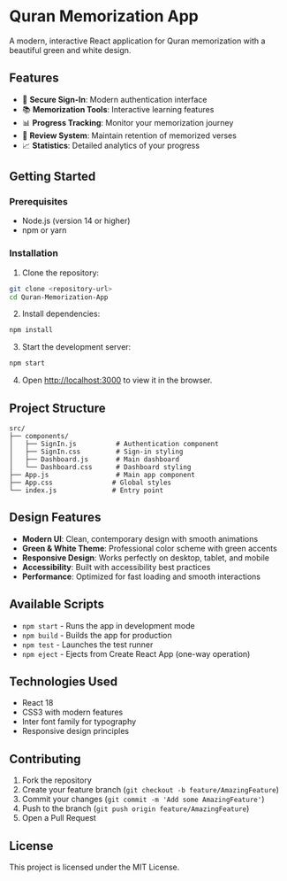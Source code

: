 # Quran Memorization App

A modern, interactive React application for Quran memorization with a beautiful green and white design.

## Features

- 🔐 **Secure Sign-In**: Modern authentication interface
- 📚 **Memorization Tools**: Interactive learning features
- 📊 **Progress Tracking**: Monitor your memorization journey
- 🔄 **Review System**: Maintain retention of memorized verses
- 📈 **Statistics**: Detailed analytics of your progress

## Getting Started

### Prerequisites

- Node.js (version 14 or higher)
- npm or yarn

### Installation

1. Clone the repository:
```bash
git clone <repository-url>
cd Quran-Memorization-App
```

2. Install dependencies:
```bash
npm install
```

3. Start the development server:
```bash
npm start
```

4. Open [http://localhost:3000](http://localhost:3000) to view it in the browser.

## Project Structure

```
src/
├── components/
│   ├── SignIn.js          # Authentication component
│   ├── SignIn.css         # Sign-in styling
│   ├── Dashboard.js       # Main dashboard
│   └── Dashboard.css      # Dashboard styling
├── App.js                 # Main app component
├── App.css               # Global styles
└── index.js              # Entry point
```

## Design Features

- **Modern UI**: Clean, contemporary design with smooth animations
- **Green & White Theme**: Professional color scheme with green accents
- **Responsive Design**: Works perfectly on desktop, tablet, and mobile
- **Accessibility**: Built with accessibility best practices
- **Performance**: Optimized for fast loading and smooth interactions

## Available Scripts

- `npm start` - Runs the app in development mode
- `npm build` - Builds the app for production
- `npm test` - Launches the test runner
- `npm eject` - Ejects from Create React App (one-way operation)

## Technologies Used

- React 18
- CSS3 with modern features
- Inter font family for typography
- Responsive design principles

## Contributing

1. Fork the repository
2. Create your feature branch (`git checkout -b feature/AmazingFeature`)
3. Commit your changes (`git commit -m 'Add some AmazingFeature'`)
4. Push to the branch (`git push origin feature/AmazingFeature`)
5. Open a Pull Request

## License

This project is licensed under the MIT License.
